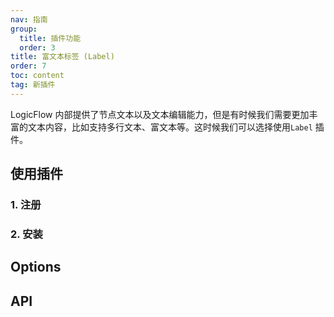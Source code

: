 ```yaml
---
nav: 指南
group:
  title: 插件功能
  order: 3
title: 富文本标签 (Label)
order: 7
toc: content
tag: 新插件
---
```


LogicFlow
内部提供了节点文本以及文本编辑能力，但是有时候我们需要更加丰富的文本内容，比如支持多行文本、富文本等。这时候我们可以选择使用`Label`
插件。

## 使用插件

### 1. 注册

### 2. 安装

## Options

## API
